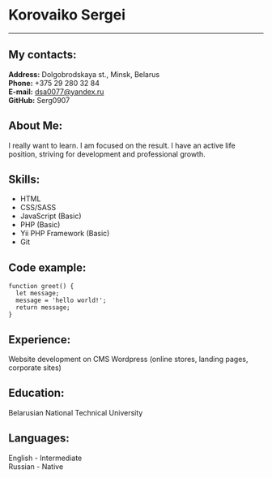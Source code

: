 # Korovaiko Sergei
******
## My contacts:
**Address:** Dolgobrodskaya st., Minsk, Belarus  
**Phone:** +375 29 280 32 84  
**E-mail:** dsa0077@yandex.ru  
**GitHub:** Serg0907


## About Me:
I really want to learn. I am focused on the result. I have an active life position, striving for development and professional growth.


## Skills:
* HTML
* CSS/SASS
* JavaScript (Basic)
* PHP (Basic)
* Yii PHP Framework (Basic)
* Git


## Code example:
```
function greet() {
  let message;
  message = 'hello world!';
  return message;
}
```


## Experience:
Website development on CMS Wordpress (online stores, landing pages, corporate sites)


## Education:
Belarusian National Technical University


## Languages:
English - Intermediate  
Russian - Native